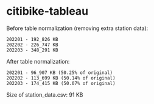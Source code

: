 # citibike-tableau

Before table normalization (removing extra station data):

    202201 - 192_826 KB
    202202 - 226_747 KB
    202203 - 348_291 KB

After table normalization:

    202201 - 96_907 KB (50.25% of original)
    202202 - 113_699 KB (50.14% of original)
    202203 - 174_415 KB (50.07% of original)

Size of station_data.csv: 91 KB